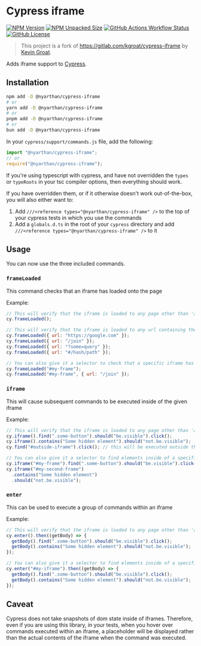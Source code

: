 # Cypress iframe

[![NPM Version](https://img.shields.io/npm/v/%40nyarthan%2Fcypress-iframe?style=for-the-badge&logo=npm&logoColor=%23fff&label=npm&labelColor=cd0000&color=%23fff)](https://www.npmjs.com/@nyarthan/cypress-iframe)
[![NPM Unpacked Size](https://img.shields.io/npm/unpacked-size/%40nyarthan%2Fcypress-iframe?style=for-the-badge&logo=npm&logoColor=%23fff&label=size&labelColor=cd0000&color=%23fff)](https://www.npmjs.com/@nyarthan/cypress-iframe)
[![GitHub Actions Workflow Status](https://img.shields.io/github/actions/workflow/status/nyarthan/cypress-iframe/ci.yml?branch=master&style=for-the-badge&logo=github&logoColor=%23fff&label=CI&labelColor=%23151b23)](https://github.com/nyarthan/cypress-iframe/actions/workflows/ci.yml)
[![GitHub License](https://img.shields.io/github/license/nyarthan/cypress-iframe?style=for-the-badge&labelColor=%23151b23&color=%23f0f6fc)](./LICENSE)

> This project is a fork of https://gitlab.com/kgroat/cypress-iframe by [Kevin Groat](https://gitlab.com/kgroat).

Adds iframe support to [Cypress](https://www.cypress.io/).

## Installation

```bash
npm add -D @nyarthan/cypress-iframe
# or
yarn add -D @nyarthan/cypress-iframe
# or
pnpm add -D @nyarthan/cypress-iframe
# or
bun add -D @nyarthan/cypress-iframe
```

In your `cypress/support/commands.js` file, add the following:

```js
import "@nyarthan/cypress-iframe";
// or
require("@nyarthan/cypress-iframe");
```

If you're using typescript with cypress, and have not overridden the `types` or `typeRoots` in your tsc compiler options, then everything should work.

If you have overridden them, or if it otherwise doesn't work out-of-the-box, you will also either want to:

1. Add `///<reference types="@nyarthan/cypress-iframe" />` to the top of your cypress tests in which you use the commands
1. Add a `globals.d.ts` in the root of your `cypress` directory and add `///<reference types="@nyarthan/cypress-iframe" />` to it

## Usage

You can now use the three included commands.

### `frameLoaded`

This command checks that an iframe has loaded onto the page

Example:

```js
// This will verify that the iframe is loaded to any page other than 'about:blank'
cy.frameLoaded();

// This will verify that the iframe is loaded to any url containing the given path part
cy.frameLoaded({ url: "https://google.com" });
cy.frameLoaded({ url: "/join" });
cy.frameLoaded({ url: "?some=query" });
cy.frameLoaded({ url: "#/hash/path" });

// You can also give it a selector to check that a specific iframe has loaded
cy.frameLoaded("#my-frame");
cy.frameLoaded("#my-frame", { url: "/join" });
```

### `iframe`

This will cause subsequent commands to be executed inside of the given iframe

Example:

```js
// This will verify that the iframe is loaded to any page other than 'about:blank'
cy.iframe().find(".some-button").should("be.visible").click();
cy.iframe().contains("Some hidden element").should("not.be.visible");
cy.find("#outside-iframe").click(); // this will be executed outside the iframe

// You can also give it a selector to find elements inside of a specific iframe
cy.iframe("#my-frame").find(".some-button").should("be.visible").click();
cy.iframe("#my-second-frame")
  .contains("Some hidden element")
  .should("not.be.visible");
```

### `enter`

This can be used to execute a group of commands within an iframe

Example:

```js
// This will verify that the iframe is loaded to any page other than 'about:blank'
cy.enter().then((getBody) => {
  getBody().find(".some-button").should("be.visible").click();
  getBody().contains("Some hidden element").should("not.be.visible");
});

// You can also give it a selector to find elements inside of a specific iframe
cy.enter("#my-iframe").then((getBody) => {
  getBody().find(".some-button").should("be.visible").click();
  getBody().contains("Some hidden element").should("not.be.visible");
});
```

## Caveat

Cypress does not take snapshots of dom state inside of iframes. Therefore, even if you are using this library, in your tests, when you hover over commands executed within an iframe, a placeholder will be displayed rather than the actual contents of the iframe when the command was executed.
